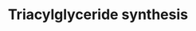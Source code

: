 ---
annotations:
- id: PW:0000736
  parent: classic metabolic pathway
  type: Pathway Ontology
  value: triacylglycerol biosynthetic pathway
authors:
- Evelo
- MaintBot
- Ddigles
- Eweitz
- Ziska
- DeSl
communities:
- Lipids
description: Most fats within this species are stored as triglycerides (TGs). TGs
  are composed out of a glycerol backbone, connecting three fatty acid chains.
last-edited: 2021-05-28
organisms:
- Caenorhabditis elegans
redirect_from:
- /index.php/Pathway:WP212
- /instance/WP212
- /instance/WP212_r118568
revision: r118568
schema-jsonld:
- '@context': https://schema.org/
  '@id': https://wikipathways.github.io/pathways/WP212.html
  '@type': Dataset
  creator:
    '@type': Organization
    name: WikiPathways
  description: Most fats within this species are stored as triglycerides (TGs). TGs
    are composed out of a glycerol backbone, connecting three fatty acid chains.
  keywords:
  - C05D11.7
  - C46C11.1
  - Dihydroxyacetone phosphate
  - Dihydroxyacetonephosphate
  - F53C3.13
  - Glycerol
  - Glycerol-3-phosphate
  - K11H3.1
  - R11F4.1
  - Triacylglycerol
  - Y53G8B.2
  - acl-11
  - acl-2
  - acl-6
  - acl-7
  - ads-1
  - gly-14
  - gly-20
  - lipase
  license: CC0
  name: Triacylglyceride synthesis
seo: CreativeWork
title: Triacylglyceride synthesis
wpid: WP212
---